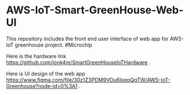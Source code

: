 # AWS-IoT-Smart-GreenHouse-Web-UI
This repository includes the front end user interface of web app for AWS-IoT greenhouse project. #Microchip

Here is the hardware link https://github.com/jonk4m/SmartGreenHouseIoTHardware .

Here is UI design of the web app https://www.figma.com/file/30z1Z3PDM9VOu6IpepQgTW/AWS-IoT-Greenhouse?node-id=0%3A1 .
